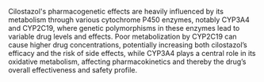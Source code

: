 Cilostazol's pharmacogenetic effects are heavily influenced by its metabolism through various cytochrome P450 enzymes, notably CYP3A4 and CYP2C19, where genetic polymorphisms in these enzymes lead to variable drug levels and effects. Poor metabolization by CYP2C19 can cause higher drug concentrations, potentially increasing both cilostazol’s efficacy and the risk of side effects, while CYP3A4 plays a central role in its oxidative metabolism, affecting pharmacokinetics and thereby the drug’s overall effectiveness and safety profile.